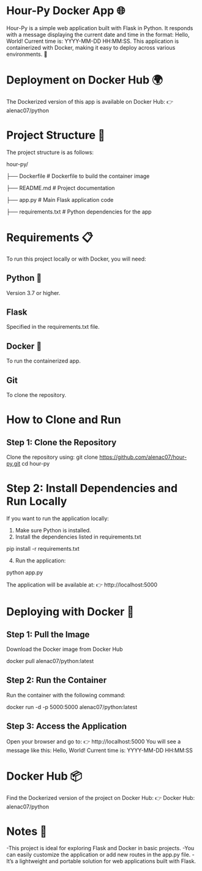 # Hour-Py Docker App 🌐
Hour-Py is a simple web application built with Flask in Python. It responds with a message displaying the current date and time in the format:
Hello, World! Current time is: YYYY-MM-DD HH:MM:SS.
This application is containerized with Docker, making it easy to deploy across various environments. 🚀
# Deployment on Docker Hub 🌍
The Dockerized version of this app is available on Docker Hub:
👉 alenac07/python
# Project Structure 📁
The project structure is as follows:

hour-py/

├── Dockerfile           # Dockerfile to build the container image

├── README.md            # Project documentation

├── app.py               # Main Flask application code

├── requirements.txt     # Python dependencies for the app
# Requirements 📋
To run this project locally or with Docker, you will need:
## Python 🐍
Version 3.7 or higher.
## Flask
Specified in the requirements.txt file.
## Docker 🐳
To run the containerized app.
## Git
To clone the repository.
# How to Clone and Run
## Step 1: Clone the Repository
Clone the repository using:
git clone https://github.com/alenac07/hour-py.git
cd hour-py
# Step 2: Install Dependencies and Run Locally
If you want to run the application locally:
1. Make sure Python is installed.
2. Install the dependencies listed in requirements.txt

pip install -r requirements.txt

4. Run the application:
   
python app.py

The application will be available at:
👉 http://localhost:5000
# Deploying with Docker 🚀
## Step 1: Pull the Image
Download the Docker image from Docker Hub

docker pull alenac07/python:latest
## Step 2: Run the Container
Run the container with the following command:

docker run -d -p 5000:5000 alenac07/python:latest
## Step 3: Access the Application
Open your browser and go to:
👉 http://localhost:5000
You will see a message like this:
Hello, World! Current time is: YYYY-MM-DD HH:MM:SS
# Docker Hub 📦
Find the Dockerized version of the project on Docker Hub:
👉 Docker Hub: alenac07/python
# Notes 📝
-This project is ideal for exploring Flask and Docker in basic projects.
-You can easily customize the application or add new routes in the app.py file.
-It’s a lightweight and portable solution for web applications built with Flask.

